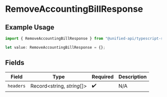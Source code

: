 # RemoveAccountingBillResponse

## Example Usage

```typescript
import { RemoveAccountingBillResponse } from "@unified-api/typescript-sdk/sdk/models/operations";

let value: RemoveAccountingBillResponse = {};
```

## Fields

| Field                      | Type                       | Required                   | Description                |
| -------------------------- | -------------------------- | -------------------------- | -------------------------- |
| `headers`                  | Record<string, *string*[]> | :heavy_check_mark:         | N/A                        |